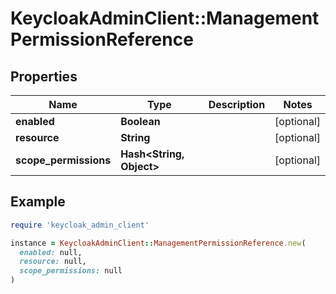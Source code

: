 # KeycloakAdminClient::ManagementPermissionReference

## Properties

| Name | Type | Description | Notes |
| ---- | ---- | ----------- | ----- |
| **enabled** | **Boolean** |  | [optional] |
| **resource** | **String** |  | [optional] |
| **scope_permissions** | **Hash&lt;String, Object&gt;** |  | [optional] |

## Example

```ruby
require 'keycloak_admin_client'

instance = KeycloakAdminClient::ManagementPermissionReference.new(
  enabled: null,
  resource: null,
  scope_permissions: null
)
```

